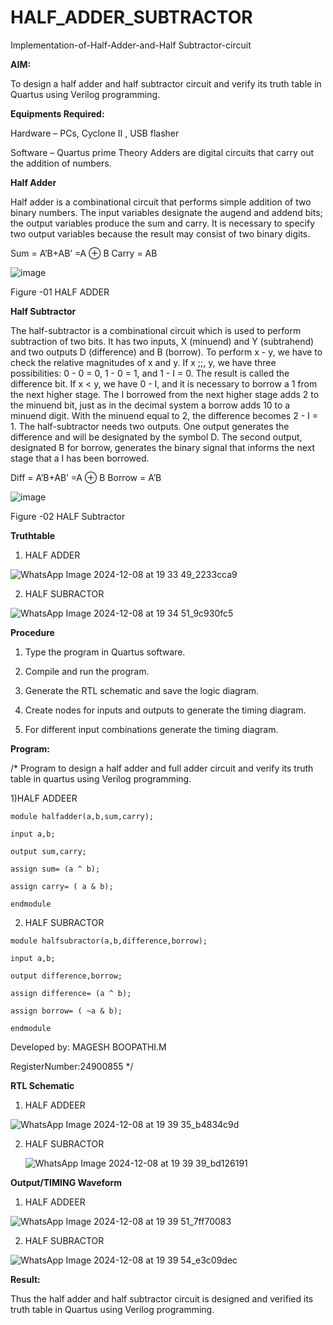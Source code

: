 # HALF_ADDER_SUBTRACTOR

Implementation-of-Half-Adder-and-Half Subtractor-circuit

**AIM:**

To design a half adder and half subtractor circuit and verify its truth table in Quartus using Verilog programming.

**Equipments Required:**

Hardware – PCs, Cyclone II , USB flasher 

Software – Quartus prime Theory Adders are digital circuits that carry out the addition of numbers.

**Half Adder**

Half adder is a combinational circuit that performs simple addition of two binary numbers. The input variables designate the augend and addend bits; the output variables produce the sum and carry. It is necessary to specify two output variables because the result may consist of two binary digits.

Sum = A’B+AB’ =A ⊕ B Carry = AB

![image](https://github.com/naavaneetha/HALF_ADDER_SUBTRACTOR/assets/154305477/bd4a0b2c-cdbc-4184-ab08-81578f121e1f)

Figure -01 HALF ADDER

**Half Subtractor**

The half-subtractor is a combinational circuit which is used to perform subtraction of two bits. It has two inputs, X (minuend) and Y (subtrahend) and two outputs D (difference) and B (borrow). To perform x - y, we have to check the relative magnitudes of x and y. If x ;;, y, we have three possibilities: 0 - 0 = 0, 1 - 0 = 1, and 1 - I = 0. The result is called the difference bit. If x < y, we have 0 - I, and it is necessary to borrow a 1 from the next higher stage. The I borrowed from the next higher stage adds 2 to the minuend bit, just as in the decimal system a borrow adds 10 to a minuend digit. With the minuend equal to 2, the difference becomes 2 - I = 1. The half-subtractor needs two outputs. One output generates the difference and will be designated by the symbol D. The second output, designated B for borrow, generates the binary signal that informs the next stage that a I has been borrowed. 

Diff = A’B+AB’ =A ⊕ B
Borrow = A’B

 ![image](https://github.com/naavaneetha/HALF_ADDER_SUBTRACTOR/assets/154305477/d76b099c-513f-4e7c-843a-e2fd028a531a)

Figure -02 HALF Subtractor

**Truthtable**
1) HALF ADDER
 
![WhatsApp Image 2024-12-08 at 19 33 49_2233cca9](https://github.com/user-attachments/assets/ba84058b-739f-40bf-bc46-54164fcc219f)

2) HALF SUBRACTOR

![WhatsApp Image 2024-12-08 at 19 34 51_9c930fc5](https://github.com/user-attachments/assets/4cf1ce27-2cfc-4f79-804f-bbcf4bba3e78)


**Procedure**

1.	Type the program in Quartus software.

2.	Compile and run the program.

3.	Generate the RTL schematic and save the logic diagram.

4.	Create nodes for inputs and outputs to generate the timing diagram.

5.	For different input combinations generate the timing diagram.


**Program:**

/* Program to design a half adder and full adder circuit and verify its truth table in quartus using Verilog programming.

1)HALF ADDEER
```
module halfadder(a,b,sum,carry);

input a,b;

output sum,carry;

assign sum= (a ^ b);

assign carry= ( a & b);

endmodule
```
2) HALF SUBRACTOR
```
module halfsubractor(a,b,difference,borrow);

input a,b;

output difference,borrow;

assign difference= (a ^ b);

assign borrow= ( ~a & b);

endmodule
```
Developed by: MAGESH BOOPATHI.M

RegisterNumber:24900855
*/

**RTL Schematic**
1) HALF ADDEER

![WhatsApp Image 2024-12-08 at 19 39 35_b4834c9d](https://github.com/user-attachments/assets/9ee06133-104b-4f1c-b2f2-c92e6bd0d2f8)

2) HALF SUBRACTOR

   ![WhatsApp Image 2024-12-08 at 19 39 39_bd126191](https://github.com/user-attachments/assets/3fe48bdc-35a3-4e9d-8b6b-d4c1fe6992f2)


**Output/TIMING Waveform**

1) HALF ADDEER

![WhatsApp Image 2024-12-08 at 19 39 51_7ff70083](https://github.com/user-attachments/assets/f09c7f26-8c84-4351-a1f8-df10555381a0)

2) HALF SUBRACTOR

  ![WhatsApp Image 2024-12-08 at 19 39 54_e3c09dec](https://github.com/user-attachments/assets/2564957c-18c0-4107-82be-5974b2cc299b)
 

**Result:**

Thus the half adder and half subtractor circuit is designed and verified its truth table in Quartus using Verilog programming.
